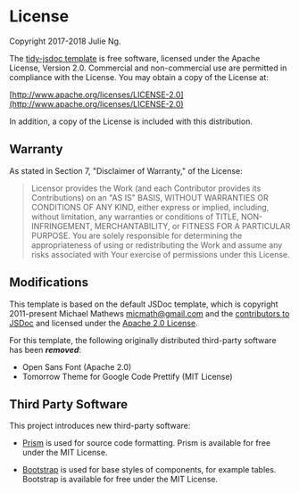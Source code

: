 # License

Copyright 2017-2018 Julie Ng.

The [tidy-jsdoc template](https://github.com/julie-ng/tidy-jsdoc) is free software, licensed under the Apache License, Version 2.0. Commercial and non-commercial use are permitted in compliance with the License. You may obtain a copy of the License at:

[http://www.apache.org/licenses/LICENSE-2.0](http://www.apache.org/licenses/LICENSE-2.0)

In addition, a copy of the License is included with this distribution.

## Warranty

As stated in Section 7, "Disclaimer of Warranty," of the License:

> Licensor provides the Work (and each Contributor provides its Contributions) on an "AS IS" BASIS, WITHOUT WARRANTIES OR CONDITIONS OF ANY KIND, either express or implied, including, without limitation, any warranties or conditions of TITLE, NON-INFRINGEMENT, MERCHANTABILITY, or FITNESS FOR A PARTICULAR PURPOSE. You are solely responsible for determining the appropriateness of using or redistributing the Work and assume any risks associated with Your exercise of permissions under this License.

## Modifications

This template is based on the default JSDoc template, which is copyright 2011-present Michael Mathews <micmath@gmail.com> and the [contributors to JSDoc](https://github.com/jsdoc3/jsdoc/graphs/contributors) and licensed under the [Apache 2.0 License](https://github.com/jsdoc3/jsdoc/blob/master/LICENSE.md).

For this template, the following originally distributed third-party software has been _**removed**_:

- Open Sans Font (Apache 2.0)
- Tomorrow Theme for Google Code Prettify (MIT License)

## Third Party Software

This project introduces new third-party software:

- [Prism](https://github.com/PrismJS/prism) is used for source code formatting. Prism is available for free under the MIT License.

- [Bootstrap](https://getbootstrap.com/) is used for base styles of components, for example tables. Bootstrap is available for free under the MIT License.


